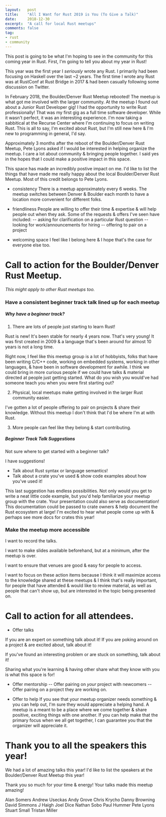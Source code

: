 ```yaml
---
layout:   post
title:    "All I Want for Rust 2019 is You (To Give a Talk)"
date:     2018-12-30
excerpt:  "A call for local Rust meetups"
comments: false
tag:
- rust
- community
---
```


This post is going to be what I'm hoping to see in the community for
this coming year in Rust. First, I'm going to tell you about my year
in Rust!

This year was the first year I *seriously* wrote any Rust. I
primarily had been focusing on Haskell over the last ~2 years.
The first time I wrote any Rust was at RustConf at Rust Bridge in
2017 & had been casually following some discussion on Twitter.

In February 2018, the Boulder/Denver Rust Meetup rebooted!
The meetup is what got me involved with the larger community. At the
meetup I found out about a Junior Rust Developer gig!
I had the opportunity to write Rust professionally! That was my first
gig as a full time software developer. While it wasn't perfect, it
was an interesting experience. I'm now taking a sabbitical at the
Recurse Center where I'm continuing to focus on writing Rust. This is
all to say, I'm excited about Rust, but I'm still new here & I'm new
to programming in general, I'd say.

Approximately 3 months after the reboot of the Boulder/Denver Rust
Meetup, Pete Lyons asked if I would be interested in helping organize
the meetup. I care a lot about community & bringing people together.
I said yes in the hopes that I could make a positive impact in this
space.

This space has made an incredibly postive impact on me. I'd like to
list the things that have made me really happy about the local
Boulder/Denver Rust Meetup. Most of this credit belongs to Pete Lyons.

- consistency
There is a meetup approximately every 6 weeks. 
The meetup switches between Denver & Boulder each month to have a 
location more convenient for different folks.

- friendliness
People are willing to offer their time & expertise & will help people
out when they ask. Some of the requests & offers I've seen have
included:
    -- asking for clarification on a particular Rust question
    -- looking for work/announcements for hiring
    -- offering to pair on a project

- welcoming space
I feel like I belong here & I hope that's the case for 
everyone else too.

# Call to action for the Boulder/Denver Rust Meetup. 
*This might apply to other Rust meetups too.*

### Have a consistent beginner track talk lined up for each meetup
##### Why have a beginner track?

1) There are lots of people just starting to learn Rust!

Rust is new! It's been stable for nearly 4 years now. That's very
young! It was first created in 2009 & a language that's been around
for almost 10 years is not a long time.

Right now, I feel like this meetup group is a lot of hobbyists, folks
that have been writing C/C++ code, working on embedded systems,
working in other languages, & have been in software development for
awhile. I think we could bring in more curious people if we could
have talks & material directed at people just getting started.
What do you wish you would've had someone teach you when you were 
first starting out?

2) Physical, local meetups make getting involved in the larger Rust
community easier.

I've gotten a lot of people offering to pair on projects & share
their knowledge. Without this meetup I don't think that I'd be where
I'm at with Rust.

3) More people can feel like they belong & start contributing.

##### Beginner Track Talk Suggestions

Not sure where to get started with a beginner talk?

I have suggestions!

- Talk about Rust syntax or language semantics!
- Talk about a crate you've used & show code examples about how you've
used it!

This last suggestion has endless possibilities. Not only would you
get to write a neat little code example, but you'd help familiarize
your meetup group with the crate. Your presentation could also serve
as documentation! This documentation could be passed to crate owners
& help document the Rust ecosystem at large! I'm excited to hear what
people come up with & perhaps see more docs for crates this year!

### Make the meetup more accessible

I want to record the talks.

I want to make slides available beforehand, but at a minimum, after
the meetup is over.

I want to ensure that venues are good & easy for people to access.


I want to focus on these action items because I think it will
maximize access to the knowledge shared at these meetups & I think
that's really important, for people that have attended & would like
to review material, as well as people that can't show up, but are
interested in the topic being presented on.

# Call to action for all attendees.
- Offer talks

If you are an expert on something talk about it! If you are poking
around on a project & are excited about, talk about it!

If you've found an interesting problem or are stuck on something,
talk about it!

Sharing what you're learning & having other share what they know with
you is what this space is for!

- Offer mentorship
    -- Offer pairing on *your* project with newcomers
    -- Offer pairing on a project they are working on.

- Offer to help
If you see that your meetup organizer needs something & you can help
out, I'm sure they would appreciate a helping hand.
A meetup is a meant to be a place where we come together & share
positive, exciting things with one another. If you can help make that
the primary focus when we all get together, I can guarantee you that
the organizer will appreciate it.

# Thank you to all the speakers this year!

We had a lot of amazing talks this year! I'd like to list the
speakers at the Boulder/Denver Rust Meetup this year!

Thank you so much for your time & energy! Your talks made this
meetup amazing!

Alan Somers
Andrew Useckas
Andy Grove
Chris Krycho
Danny Browning
David Simmons
J Haigh
Joel Dice
Nathan Sobo
Paul Hummer
Pete Lyons
Stuart Small
Tristan Miller
